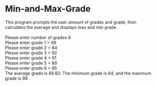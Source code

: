 # Min-and-Max-Grade
This program prompts the user amount of grades and grade, then calculates the average and displays max and min grade.</br>
</br>
Please enter number of grades 6</br>
Please enter grade 1 > 98</br>
Please enter grade 2 > 84</br>
Please enter grade 3 > 92</br>
Please enter grade 4 > 91</br>
Please enter grade 5 > 89</br>
Please enter grade 6 > 85</br>
The average grade is 89.83. The minimum grade is 84, and the maximum grade is 98</br>
